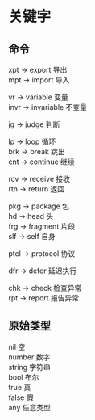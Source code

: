 # 关键字
## 命令
xpt -> export 导出  
mpt -> import 导入  

vr -> variable 变量  
invr -> invariable 不变量  

jg -> judge 判断  

lp -> loop 循环  
brk -> break 跳出  
cnt -> continue 继续  

rcv -> receive 接收  
rtn -> return 返回

pkg -> package 包  
hd -> head 头  
frg -> fragment 片段  
slf -> self 自身

ptcl -> protocol 协议

dfr -> defer 延迟执行

chk -> check 检查异常  
rpt -> report 报告异常

## 原始类型
nil 空  
number 数字  
string 字符串  
bool 布尔  
true 真  
false 假  
any 任意类型